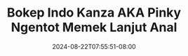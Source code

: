 --- 
title: "Bokep Indo Kanza AKA Pinky Ngentot Memek Lanjut Anal"
description: "streaming   Bokep Indo Kanza AKA Pinky Ngentot Memek Lanjut Anal yandek full vidio terbaru"
date: 2024-08-22T07:55:51-08:00
file_code: "sotmfcnz147o"
draft: false
cover: "vlm62attw5rqjfo1.jpg"
tags: ["Bokep", "Indo", "Kanza", "AKA", "Pinky", "Ngentot", "Memek", "Lanjut", "Anal", "bokep-indo", "bokep-viral", "bokep-ig"]
length: 1961
fld_id: "1483139"
foldername: "Anal indo"
categories: ["Anal indo"]
views: 0
---